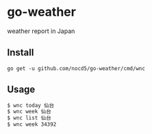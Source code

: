# go-weather
weather report in Japan

## Install

```
go get -u github.com/nocd5/go-weather/cmd/wnc
```

## Usage

```bash
$ wnc today 仙台
$ wnc week 仙台
$ wnc list 仙台
$ wnc week 34392
```
